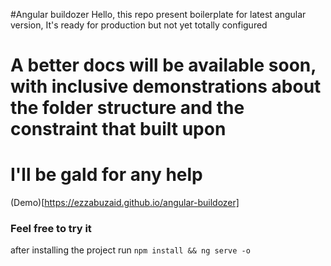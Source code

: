 #Angular buildozer
Hello, this repo present boilerplate for latest angular version, It's ready for production but not yet totally configured

# A better docs will be available soon, with inclusive demonstrations about the folder structure and the constraint that built upon

# I'll be gald for any help


(Demo)[https://ezzabuzaid.github.io/angular-buildozer]

### Feel free to try it

after installing the project run `npm install && ng serve -o`
